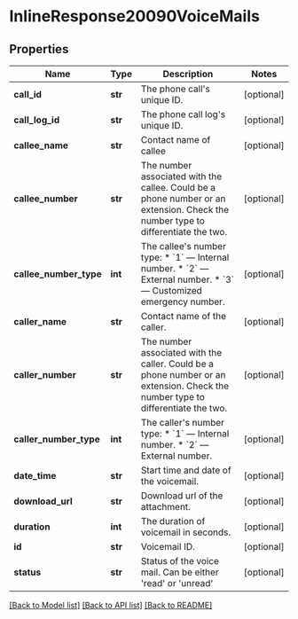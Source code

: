 # InlineResponse20090VoiceMails

## Properties
Name | Type | Description | Notes
------------ | ------------- | ------------- | -------------
**call_id** | **str** | The phone call&#x27;s unique ID. | [optional] 
**call_log_id** | **str** | The phone call log&#x27;s unique ID. | [optional] 
**callee_name** | **str** | Contact name of callee | [optional] 
**callee_number** | **str** | The number associated with the callee. Could be a phone number or an extension. Check the number type to differentiate the two.  | [optional] 
**callee_number_type** | **int** | The callee&#x27;s number type:  * &#x60;1&#x60; — Internal number.  * &#x60;2&#x60; — External number. * &#x60;3&#x60; — Customized emergency number. | [optional] 
**caller_name** | **str** | Contact name of the caller. | [optional] 
**caller_number** | **str** | The number associated with the caller. Could be a phone number or an extension. Check the number type to differentiate the two.  | [optional] 
**caller_number_type** | **int** | The caller&#x27;s number type:  * &#x60;1&#x60; — Internal number.  * &#x60;2&#x60; — External number. | [optional] 
**date_time** | **str** | Start time and date of the voicemail. | [optional] 
**download_url** | **str** | Download url of the attachment. | [optional] 
**duration** | **int** | The duration of voicemail in seconds. | [optional] 
**id** | **str** | Voicemail ID. | [optional] 
**status** | **str** | Status of the voice mail. Can be either &#x27;read&#x27; or &#x27;unread&#x27; | [optional] 

[[Back to Model list]](../README.md#documentation-for-models) [[Back to API list]](../README.md#documentation-for-api-endpoints) [[Back to README]](../README.md)

